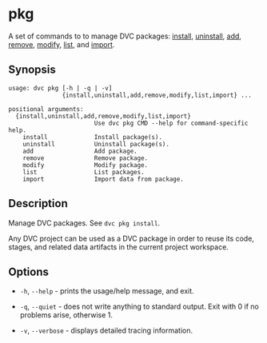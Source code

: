 # pkg

A set of commands to to manage DVC packages:
[install](/doc/commands-reference/pkg-install),
[uninstall](/doc/commands-reference/pkg-uninstall),
[add](/doc/commands-reference/pkg-add),
[remove](/doc/commands-reference/pkg-remove),
[modify](/doc/commands-reference/pkg-modify),
[list](/doc/commands-reference/pkg-list), and
[import](/doc/commands-reference/pkg-import).

## Synopsis

```usage
usage: dvc pkg [-h | -q | -v]
               {install,uninstall,add,remove,modify,list,import} ...

positional arguments:
  {install,uninstall,add,remove,modify,list,import}
                        Use dvc pkg CMD --help for command-specific help.
    install             Install package(s).
    uninstall           Uninstall package(s).
    add                 Add package.
    remove              Remove package.
    modify              Modify package.
    list                List packages.
    import              Import data from package.
```

## Description

Manage DVC packages. See `dvc pkg install`.

Any DVC project can be used as a DVC package in order to reuse its code, stages,
and related data artifacts in the current project workspace.

## Options

- `-h`, `--help` - prints the usage/help message, and exit.

- `-q`, `--quiet` - does not write anything to standard output. Exit with 0 if
  no problems arise, otherwise 1.

- `-v`, `--verbose` - displays detailed tracing information.
